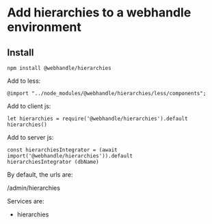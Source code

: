 # Add hierarchies to a webhandle environment

## Install

```
npm install @webhandle/hierarchies
```

Add to less: 
```
@import "../node_modules/@webhandle/hierarchies/less/components";
```

Add to client js:

```
let hierarchies = require('@webhandle/hierarchies').default
hierarchies()
```

Add to server js:
```
const hierarchiesIntegrator = (await import('@webhandle/hierarchies')).default
hierarchiesIntegrator (dbName)
```

By default, the urls are:

/admin/hierarchies

Services are:
- hierarchies
